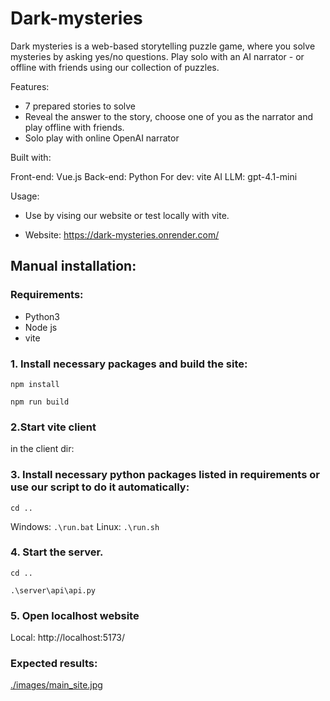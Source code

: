 # Dark-mysteries

Dark mysteries is a web-based storytelling puzzle game, where you solve mysteries by asking yes/no questions.
Play solo with an AI narrator - or offline with friends using our collection of puzzles.

Features:

- 7 prepared stories to solve
- Reveal the answer to the story, choose one of you as the narrator and play offline with friends.
- Solo play with online OpenAI narrator

Built with:

Front-end: Vue.js
Back-end: Python
For dev: vite
AI LLM: gpt-4.1-mini

Usage:

- Use by vising our website or test locally with vite.

- Website: https://dark-mysteries.onrender.com/

## Manual installation:

### Requirements:

- Python3
- Node js
- vite

### 1. Install necessary packages and build the site:

```npm install```

```npm run build```

### 2.Start vite client

in the client dir:

### 3. Install necessary python packages listed in requirements or use our script to do it automatically:

```cd ..```

Windows: ```.\run.bat```
Linux:  ```.\run.sh```

### 4. Start the server.

```cd ..```

```.\server\api\api.py```

### 5. Open localhost website
Local:   http://localhost:5173/

### Expected results:
[./images/main_site.jpg](./images/main_site.jpg)
